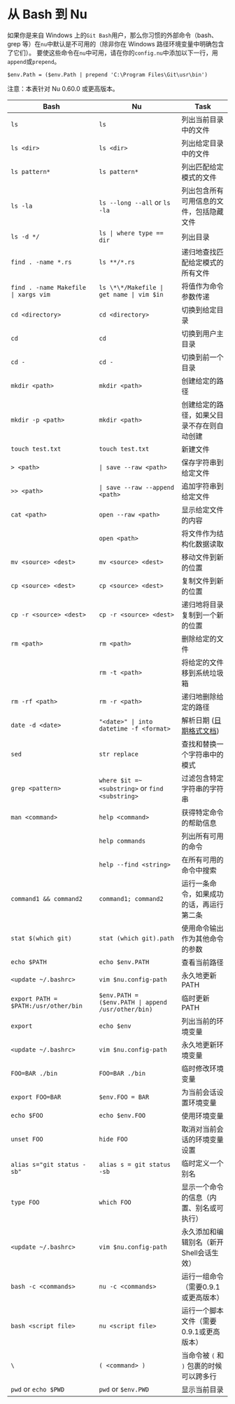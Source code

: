 # 从 Bash 到 Nu

如果你是来自 Windows 上的`Git Bash`用户，那么你习惯的外部命令（bash、grep 等）在`nu`中默认是不可用的（除非你在 Windows 路径环境变量中明确包含了它们）。
要使这些命令在`nu`中可用，请在你的`config.nu`中添加以下一行，用`append`或`prepend`。

```nu
$env.Path = ($env.Path | prepend 'C:\Program Files\Git\usr\bin')
```

注意：本表针对 Nu 0.60.0 或更高版本。

| Bash                                 | Nu                                                 | Task                                       |
| ------------------------------------ | -------------------------------------------------- | ------------------------------------------ |
| `ls`                                 | `ls`                                               | 列出当前目录中的文件                       |
| `ls <dir>`                           | `ls <dir>`                                         | 列出给定目录中的文件                       |
| `ls pattern*`                        | `ls pattern*`                                      | 列出匹配给定模式的文件                     |
| `ls -la`                             | `ls --long --all` or `ls -la`                      | 列出包含所有可用信息的文件，包括隐藏文件   |
| `ls -d */`                           | `ls \| where type == dir`                          | 列出目录                                   |
| `find . -name *.rs`                  | `ls **/*.rs`                                       | 递归地查找匹配给定模式的所有文件           |
| `find . -name Makefile \| xargs vim` | `ls \*\*/Makefile \| get name \| vim $in`          | 将值作为命令参数传递                       |
| `cd <directory>`                     | `cd <directory>`                                   | 切换到给定目录                             |
| `cd`                                 | `cd`                                               | 切换到用户主目录                           |
| `cd -`                               | `cd -`                                             | 切换到前一个目录                           |
| `mkdir <path>`                       | `mkdir <path>`                                     | 创建给定的路径                             |
| `mkdir -p <path>`                    | `mkdir <path>`                                     | 创建给定的路径，如果父目录不存在则自动创建 |
| `touch test.txt`                     | `touch test.txt`                                   | 新建文件                                   |
| `> <path>`                           | `\| save --raw <path>`                             | 保存字符串到给定文件                       |
| `>> <path>`                          | `\| save --raw --append <path>`                    | 追加字符串到给定文件                       |
| `cat <path>`                         | `open --raw <path>`                                | 显示给定文件的内容                         |
|                                      | `open <path>`                                      | 将文件作为结构化数据读取                   |
| `mv <source> <dest>`                 | `mv <source> <dest>`                               | 移动文件到新的位置                         |
| `cp <source> <dest>`                 | `cp <source> <dest>`                               | 复制文件到新的位置                         |
| `cp -r <source> <dest>`              | `cp -r <source> <dest>`                            | 递归地将目录复制到一个新的位置             |
| `rm <path>`                          | `rm <path>`                                        | 删除给定的文件                             |
|                                      | `rm -t <path>`                                     | 将给定的文件移到系统垃圾箱                 |
| `rm -rf <path>`                      | `rm -r <path>`                                     | 递归地删除给定的路径                       |
| `date -d <date>`                     | `"<date>" \| into datetime -f <format>`            | 解析日期 ([日期格式文档](https://docs.rs/chrono/0.4.15/chrono/format/strftime/index.html)) |
| `sed`                                | `str replace`                                      | 查找和替换一个字符串中的模式               |
| `grep <pattern>`                     | `where $it =~ <substring>` or `find <substring>`   | 过滤包含特定字符串的字符串                 |
| `man <command>`                      | `help <command>`                                   | 获得特定命令的帮助信息                     |
|                                      | `help commands`                                    | 列出所有可用的命令                         |
|                                      | `help --find <string>`                             | 在所有可用的命令中搜索                     |
| `command1 && command2`               | `command1; command2`                               | 运行一条命令，如果成功的话，再运行第二条   |
| `stat $(which git)`                  | `stat (which git).path`                            | 使用命令输出作为其他命令的参数             |
| `echo $PATH`                         | `echo $env.PATH`                                   | 查看当前路径                               |
| `<update ~/.bashrc>`                 | `vim $nu.config-path`                              | 永久地更新 PATH                            |
| `export PATH = $PATH:/usr/other/bin` | `$env.PATH = ($env.PATH \| append /usr/other/bin)` | 临时更新 PATH                              |
| `export`                             | `echo $env`                                        | 列出当前的环境变量                         |
| `<update ~/.bashrc>`                 | `vim $nu.config-path`                              | 永久地更新环境变量                         |
| `FOO=BAR ./bin`                      | `FOO=BAR ./bin`                                    | 临时修改环境变量                           |
| `export FOO=BAR`                     | `$env.FOO = BAR`                                   | 为当前会话设置环境变量                     |
| `echo $FOO`                          | `echo $env.FOO`                                    | 使用环境变量                               |
| `unset FOO`                          | `hide FOO`                                         | 取消对当前会话的环境变量设置               |
| `alias s="git status -sb"`           | `alias s = git status -sb`                         | 临时定义一个别名                           |
| `type FOO`                           | `which FOO`                                        | 显示一个命令的信息（内置、别名或可执行）   |
| `<update ~/.bashrc>`                 | `vim $nu.config-path`                              | 永久添加和编辑别名（新开Shell会话生效）    |
| `bash -c <commands>`                 | `nu -c <commands>`                                 | 运行一组命令（需要0.9.1或更高版本）        |
| `bash <script file>`                 | `nu <script file>`                                 | 运行一个脚本文件（需要0.9.1或更高版本）    |
| `\`                                  | `( <command> )`                                    | 当命令被 `(` 和 `)` 包裹的时候可以跨多行   |
| `pwd` or `echo $PWD`                 | `pwd` or `$env.PWD`                                | 显示当前目录                               |
